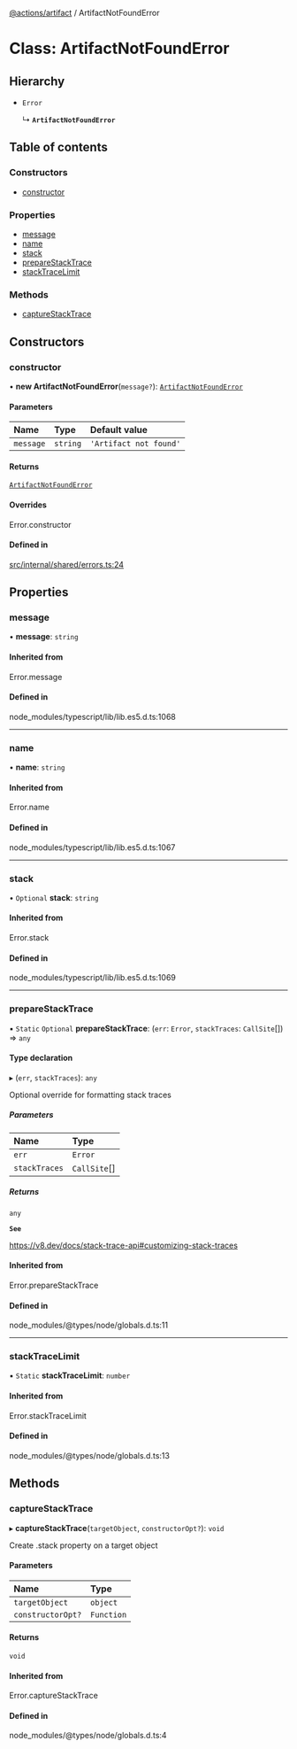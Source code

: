 [@actions/artifact](../README.md) / ArtifactNotFoundError

# Class: ArtifactNotFoundError

## Hierarchy

- `Error`

  ↳ **`ArtifactNotFoundError`**

## Table of contents

### Constructors

- [constructor](ArtifactNotFoundError.md#constructor)

### Properties

- [message](ArtifactNotFoundError.md#message)
- [name](ArtifactNotFoundError.md#name)
- [stack](ArtifactNotFoundError.md#stack)
- [prepareStackTrace](ArtifactNotFoundError.md#preparestacktrace)
- [stackTraceLimit](ArtifactNotFoundError.md#stacktracelimit)

### Methods

- [captureStackTrace](ArtifactNotFoundError.md#capturestacktrace)

## Constructors

### constructor

• **new ArtifactNotFoundError**(`message?`): [`ArtifactNotFoundError`](ArtifactNotFoundError.md)

#### Parameters

| Name | Type | Default value |
| :------ | :------ | :------ |
| `message` | `string` | `'Artifact not found'` |

#### Returns

[`ArtifactNotFoundError`](ArtifactNotFoundError.md)

#### Overrides

Error.constructor

#### Defined in

[src/internal/shared/errors.ts:24](https://github.com/actions/toolkit/blob/f522fdf/packages/artifact/src/internal/shared/errors.ts#L24)

## Properties

### message

• **message**: `string`

#### Inherited from

Error.message

#### Defined in

node_modules/typescript/lib/lib.es5.d.ts:1068

___

### name

• **name**: `string`

#### Inherited from

Error.name

#### Defined in

node_modules/typescript/lib/lib.es5.d.ts:1067

___

### stack

• `Optional` **stack**: `string`

#### Inherited from

Error.stack

#### Defined in

node_modules/typescript/lib/lib.es5.d.ts:1069

___

### prepareStackTrace

▪ `Static` `Optional` **prepareStackTrace**: (`err`: `Error`, `stackTraces`: `CallSite`[]) => `any`

#### Type declaration

▸ (`err`, `stackTraces`): `any`

Optional override for formatting stack traces

##### Parameters

| Name | Type |
| :------ | :------ |
| `err` | `Error` |
| `stackTraces` | `CallSite`[] |

##### Returns

`any`

**`See`**

https://v8.dev/docs/stack-trace-api#customizing-stack-traces

#### Inherited from

Error.prepareStackTrace

#### Defined in

node_modules/@types/node/globals.d.ts:11

___

### stackTraceLimit

▪ `Static` **stackTraceLimit**: `number`

#### Inherited from

Error.stackTraceLimit

#### Defined in

node_modules/@types/node/globals.d.ts:13

## Methods

### captureStackTrace

▸ **captureStackTrace**(`targetObject`, `constructorOpt?`): `void`

Create .stack property on a target object

#### Parameters

| Name | Type |
| :------ | :------ |
| `targetObject` | `object` |
| `constructorOpt?` | `Function` |

#### Returns

`void`

#### Inherited from

Error.captureStackTrace

#### Defined in

node_modules/@types/node/globals.d.ts:4
